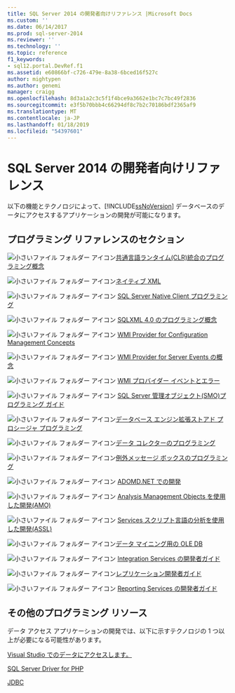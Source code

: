 ```yaml
---
title: SQL Server 2014 の開発者向けリファレンス |Microsoft Docs
ms.custom: ''
ms.date: 06/14/2017
ms.prod: sql-server-2014
ms.reviewer: ''
ms.technology: ''
ms.topic: reference
f1_keywords:
- sql12.portal.DevRef.f1
ms.assetid: e60866bf-c726-479e-8a38-6bced16f527c
author: mightypen
ms.author: genemi
manager: craigg
ms.openlocfilehash: 8d3a1a2c3c5f1f4bce9a3662e1bc7c7bc49f2836
ms.sourcegitcommit: e3f5b70bbb4c66294df8c7b2c70186bdf2365af9
ms.translationtype: MT
ms.contentlocale: ja-JP
ms.lasthandoff: 01/18/2019
ms.locfileid: "54397601"
---
```

# <a name="developer-reference-for-sql-server-2014"></a>SQL Server 2014 の開発者向けリファレンス

  以下の機能とテクノロジによって、[!INCLUDE[ssNoVersion](../includes/ssnoversion-md.md)] データベースのデータにアクセスするアプリケーションの開発が可能になります。  
  
## <a name="programming-reference-sections"></a>プログラミング リファレンスのセクション  

 ![小さいファイル フォルダー アイコン](../integration-services/media/filefolder-small.gif "小さいファイル フォルダー アイコン")[共通言語ランタイム&#40;CLR&#41;統合のプログラミング概念](../relational-databases/clr-integration/common-language-runtime-clr-integration-programming-concepts.md)  
  
 ![小さいファイル フォルダー アイコン](../integration-services/media/filefolder-small.gif "小さいファイル フォルダー アイコン")[ネイティブ XML](https://technet.microsoft.com/library/ms191274.aspx)  
  
 ![小さいファイル フォルダー アイコン](../integration-services/media/filefolder-small.gif "小さいファイル フォルダー アイコン") [SQL Server Native Client プログラミング](../relational-databases/native-client/sql-server-native-client-programming.md)  
  
 ![小さいファイル フォルダー アイコン](../integration-services/media/filefolder-small.gif "小さいファイル フォルダー アイコン") [SQLXML 4.0 のプログラミング概念](../relational-databases/sqlxml/sqlxml-4-0-programming-concepts.md)  
  
 ![小さいファイル フォルダー アイコン](../integration-services/media/filefolder-small.gif "小さいファイル フォルダー アイコン") [WMI Provider for Configuration Management Concepts](../relational-databases/wmi-provider-configuration/wmi-provider-for-configuration-management.md)  
  
 ![小さいファイル フォルダー アイコン](../integration-services/media/filefolder-small.gif "小さいファイル フォルダー アイコン") [WMI Provider for Server Events の概念](../relational-databases/wmi-provider-server-events/wmi-provider-for-server-events-concepts.md)  
  
 ![小さいファイル フォルダー アイコン](../integration-services/media/filefolder-small.gif "小さいファイル フォルダー アイコン") [WMI プロバイダー イベントとエラー](../relational-databases/native-client-ole-db-errors/errors.md)  
  
 ![小さいファイル フォルダー アイコン](../integration-services/media/filefolder-small.gif "小さいファイル フォルダー アイコン") [SQL Server 管理オブジェクト&#40;SMO&#41;プログラミング ガイド](../relational-databases/server-management-objects-smo/sql-server-management-objects-smo-programming-guide.md)  
  
 ![小さいファイル フォルダー アイコン](../integration-services/media/filefolder-small.gif "小さいファイル フォルダー アイコン")[データベース エンジン拡張ストアド プロシージャ プログラミング](../relational-databases/database-engine-extended-stored-procedure-programming.md)  
  
 ![小さいファイル フォルダー アイコン](../integration-services/media/filefolder-small.gif "小さいファイル フォルダー アイコン")[データ コレクターのプログラミング](../database-engine/dev-guide/data-collector-programming.md)  
  
 ![小さいファイル フォルダー アイコン](../integration-services/media/filefolder-small.gif "小さいファイル フォルダー アイコン")[例外メッセージ ボックスのプログラミング](../database-engine/dev-guide/exception-message-box-programming.md)  
  
 ![小さいファイル フォルダー アイコン](../integration-services/media/filefolder-small.gif "小さいファイル フォルダー アイコン") [ADOMD.NET での開発](../analysis-services/multidimensional-models/adomd-net/developing-with-adomd-net.md)  
  
 ![小さいファイル フォルダー アイコン](../integration-services/media/filefolder-small.gif "小さいファイル フォルダー アイコン") [Analysis Management Objects を使用した開発&#40;AMO&#41;](../analysis-services/multidimensional-models/analysis-management-objects/developing-with-analysis-management-objects-amo.md)  
  
 ![小さいファイル フォルダー アイコン](../integration-services/media/filefolder-small.gif "小さいファイル フォルダー アイコン") [Services スクリプト言語の分析を使用した開発&#40;ASSL&#41;](../analysis-services/multidimensional-models/scripting-language-assl/developing-with-analysis-services-scripting-language-assl.md)  
  
 ![小さいファイル フォルダー アイコン](../integration-services/media/filefolder-small.gif "小さいファイル フォルダー アイコン")[データ マイニング用の OLE DB](../analysis-services/dev-guide/ole-db-for-data-mining.md)  
  
 ![小さいファイル フォルダー アイコン](../integration-services/media/filefolder-small.gif "小さいファイル フォルダー アイコン") [Integration Services の開発者ガイド](../integration-services/integration-services-developer-documentation.md)  
  
 ![小さいファイル フォルダー アイコン](../integration-services/media/filefolder-small.gif "小さいファイル フォルダー アイコン")[レプリケーション開発者ガイド](../relational-databases/replication/concepts/replication-developer-documentation.md)  
  
 ![小さいファイル フォルダー アイコン](../integration-services/media/filefolder-small.gif "小さいファイル フォルダー アイコン") [Reporting Services の開発者ガイド](../reporting-services/reporting-services-features-and-tasks-ssrs.md)  
  
## <a name="other-programming-resources"></a>その他のプログラミング リソース  

 データ アクセス アプリケーションの開発では、以下に示すテクノロジの 1 つ以上が必要になる可能性があります。  
  
 [Visual Studio でのデータにアクセスします。](https://go.microsoft.com/fwlink/?LinkId=129902)  
  
 [SQL Server Driver for PHP](https://go.microsoft.com/fwlink/?LinkID=119889)  
  
 [JDBC](https://go.microsoft.com/fwlink/?LinkId=129903)  
  
  
